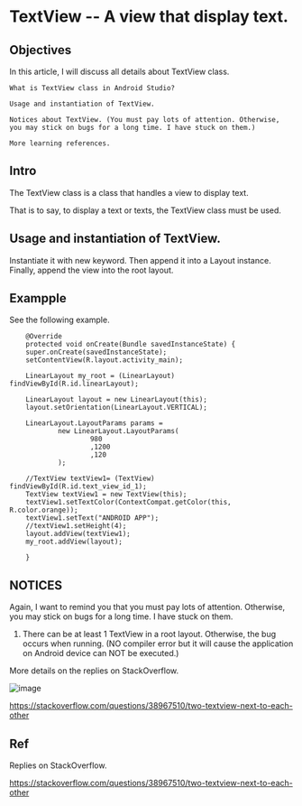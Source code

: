 # TextView -- A view that display text.
## Objectives
In this article, I will discuss all details about TextView class.
  
    What is TextView class in Android Studio?
    
    Usage and instantiation of TextView. 
    
    Notices about TextView. (You must pay lots of attention. Otherwise, you may stick on bugs for a long time. I have stuck on them.)
    
    More learning references.
    
## Intro 

The TextView class is a class that handles a view to display text.

That is to say, to display a text or texts, the TextView class must be used.

##  Usage and instantiation of TextView. 

Instantiate it with new keyword. Then append it into a Layout instance. Finally, append the view into the root layout.

## Exampple

See the following example.

        @Override
        protected void onCreate(Bundle savedInstanceState) {
        super.onCreate(savedInstanceState);
        setContentView(R.layout.activity_main);

        LinearLayout my_root = (LinearLayout) findViewById(R.id.linearLayout);

        LinearLayout layout = new LinearLayout(this);
        layout.setOrientation(LinearLayout.VERTICAL);

        LinearLayout.LayoutParams params =
                new LinearLayout.LayoutParams(
                        980
                        ,1200
                        ,120
                );

        //TextView textView1= (TextView) findViewById(R.id.text_view_id_1);
        TextView textView1 = new TextView(this);
        textView1.setTextColor(ContextCompat.getColor(this, R.color.orange));
        textView1.setText("ANDROID APP");
        //textView1.setHeight(4);
        layout.addView(textView1);
        my_root.addView(layout);
        
        }

## NOTICES

Again, I want to remind you that you must pay lots of attention. Otherwise, you may stick on bugs for a long time. I have stuck on them.
    
    
1. There can be at least 1 TextView in a root layout. Otherwise, the bug occurs when running. (NO compiler error but it will cause the application on Android device can NOT be executed.)

More details on the replies on StackOverflow.

![image](https://github.com/40843245/PhoneDevelopment/assets/75050655/125aed3c-21bd-4877-ae6c-f09d555f040d)

https://stackoverflow.com/questions/38967510/two-textview-next-to-each-other

## Ref

Replies on StackOverflow.

https://stackoverflow.com/questions/38967510/two-textview-next-to-each-other


